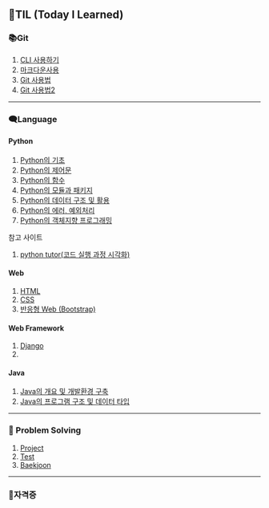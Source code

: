 ## 🌱TIL (Today I Learned)

### 📚Git

1. [CLI 사용하기](./beginner/CLI.md)
2. [마크다운사용](./beginner/마크다운(Markdown).md)
3. [Git 사용법](./beginner/git.md)
4. [Git 사용법2](./beginner/git2.md)

---

### 🗨Language

#### Python

1. [Python의 기초](./language/Python/Python.md)
2. [Python의 제어문](./language/Python/Python2(control_statement).md)
3. [Python의 함수](./language/Python/Python3(function).md)
4. [Python의 모듈과 패키지](./language/Python/Python4(module_and_package).md)
4. [Python의 데이터 구조 및 활용](./language/Python/Python5(data_structure).md)
4. [Python의 에러, 예외처리](./language/Python/Python6(error_exception_handling).md)
4. [Python의 객체지향 프로그래밍](./language/Python/Python7(OOP).md)

참고 사이트

1. [python tutor(코드 실행 과정 시각화)](https://pythontutor.com/visualize.html#mode=edit)

#### Web

1. [HTML](./language/Web/HTML.md)
1. [CSS](./language/Web/CSS.md)
1. [반응형 Web (Bootstrap)](./language/Web/Bootstrap.md)

#### Web Framework

1. [Django](./language/Framework/Django.md)
2. 

#### Java

1. [Java의 개요 및 개발환경 구축](./language/Java/Java(개요_및_환경_구축).md)
2. [Java의 프로그램 구조 및 데이터 타입](./language/Java/Java2(구조_및_데이터_타입).md)

---

### 📝 Problem Solving

1. [Project](./problem_solving/Project/)
2. [Test](./problem_solving/monthly_test)
2. [Baekjoon](./problem_solving/Baekjoon)

---

### 📌자격증

